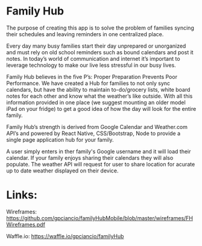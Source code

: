 # Family Hub

The purpose of creating this app is to solve the problem of families syncing their schedules and leaving reminders in one centralized place.

Every day many busy families start their day unprepared or unorganized and must rely on old school reminders such as bound calendars and post it notes. In today’s world of communication and internet it’s important to leverage technology to make our live less stressful in our busy lives.

Family Hub believes in the five P’s: Proper Preparation Prevents Poor Performance. We have created a Hub for families to not only sync calendars, but have the ability to maintain to-do/grocery lists, white board notes for each other and know what the weather’s like outside. With all this information provided in one place (we suggest mounting an older model iPad on your fridge) to get a good idea of how the day will look for the entire family.

Family Hub’s strength is derived from Google Calendar and Weather.com API’s and powered by React Native, CSS/Bootstrap, Node to provide a single page application hub for your family.

A user simply enters in ther family's Google username and it will load their calendar. If your family enjoys sharing their calendars they will also populate. The weather API will request for user to share location for acurate up to date weather displayed on their device.

# Links:

Wireframes: https://github.com/gpciancio/familyHubMobile/blob/master/wireframes/FHWireframes.pdf

Waffle.io: https://waffle.io/gpciancio/familyHub
